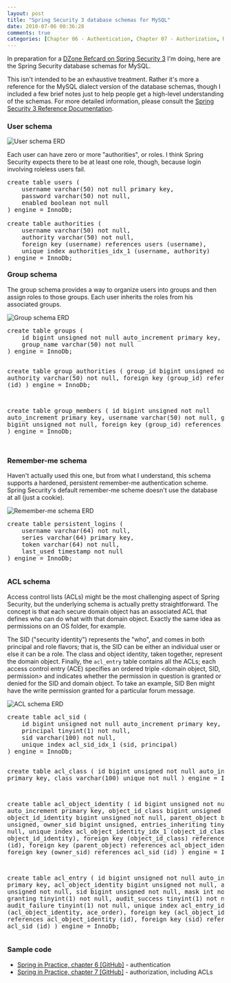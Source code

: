 ```yaml
---
layout: post
title: "Spring Security 3 database schemas for MySQL"
date: 2010-07-06 00:36:28
comments: true
categories: [Chapter 06 - Authentication, Chapter 07 - Authorization, Reference]
---
```

In preparation for a <a href="http://refcardz.dzone.com/refcardz/expression-based-authorization?oid=hom25493">DZone Refcard on Spring Security 3</a> I'm doing, here are the Spring Security database schemas for MySQL.

This isn't intended to be an exhaustive treatment. Rather it's more a reference for the MySQL dialect version of the database schemas, though I included a few brief notes just to help people get a high-level understanding of the schemas. For more detailed information, please consult the <a href="http://static.springsource.org/spring-security/site/reference.html">Spring Security 3 Reference Documentation</a>.

<h3>User schema</h3>
<img src="http://springinpractice.s3.amazonaws.com/springsecurity/dbschemas/users_erd.png" alt="User schema ERD" />

Each user can have zero or more "authorities", or roles. I think Spring Security expects there to be at least one role, though, because login involving roleless users fail.

<pre>create table users (
    username varchar(50) not null primary key,
    password varchar(50) not null,
    enabled boolean not null
) engine = InnoDb;

create table authorities (
    username varchar(50) not null,
    authority varchar(50) not null,
    foreign key (username) references users (username),
    unique index authorities_idx_1 (username, authority)
) engine = InnoDb;
</pre>

<h3 style="margin-top:20px;">Group schema</h3>

The group schema provides a way to organize users into groups and then assign roles to those groups. Each user inherits the roles from his associated groups.

<img src="http://springinpractice.s3.amazonaws.com/springsecurity/dbschemas/groups_erd.png" alt="Group schema ERD" />
<pre>create table groups (
    id bigint unsigned not null auto_increment primary key,
    group_name varchar(50) not null
) engine = InnoDb;

create table group_authorities (
    group_id bigint unsigned not null,
    authority varchar(50) not null,
    foreign key (group_id) references groups (id)
) engine = InnoDb;

create table group_members (
    id bigint unsigned not null auto_increment primary key,
    username varchar(50) not null,
    group_id bigint unsigned not null,
    foreign key (group_id) references groups (id)
) engine = InnoDb;

</pre>

<h3 style="margin-top:20px;">Remember-me schema</h3>

Haven't actually used this one, but from what I understand, this schema supports a hardened, persistent remember-me authentication scheme. Spring Security's default remember-me scheme doesn't use the database at all (just a cookie).

<img src="http://springinpractice.s3.amazonaws.com/springsecurity/dbschemas/remember_erd.png" alt="Remember-me schema ERD" />
<pre>create table persistent_logins (
    username varchar(64) not null,
    series varchar(64) primary key,
    token varchar(64) not null,
    last_used timestamp not null
) engine = InnoDb;

</pre>

<h3 style="margin-top:20px;">ACL schema</h3>

Access control lists (ACLs) might be the most challenging aspect of Spring Security, but the underlying schema is actually pretty straightforward. The concept is that each secure domain object has an associated ACL that defines who can do what with that domain object. Exactly the same idea as permissions on an OS folder, for example.

The SID ("security identity") represents the "who", and comes in both principal and role flavors; that is, the SID can be either an individual user or else it can be a role. The class and object identity, taken together, represent the domain object. Finally, the <code>acl_entry</code> table contains all the ACLs; each access control entry (ACE) specifies an ordered triple &lt;domain object, SID, permission&gt; and indicates whether the permission in question is granted or denied for the SID and domain object. To take an example, SID Ben might have the write permission granted for a particular forum message.

<img src="http://springinpractice.s3.amazonaws.com/springsecurity/dbschemas/acl_erd.png" alt="ACL schema ERD" />
<pre>create table acl_sid (
    id bigint unsigned not null auto_increment primary key,
    principal tinyint(1) not null,
    sid varchar(100) not null,
    unique index acl_sid_idx_1 (sid, principal)
) engine = InnoDb;

create table acl_class (
    id bigint unsigned not null auto_increment primary key,
    class varchar(100) unique not null
) engine = InnoDb;

create table acl_object_identity (
    id bigint unsigned not null auto_increment primary key,
    object_id_class bigint unsigned not null,
    object_id_identity bigint unsigned not null,
    parent_object bigint unsigned,
    owner_sid bigint unsigned,
    entries_inheriting tinyint(1) not null,
    unique index acl_object_identity_idx_1
        (object_id_class, object_id_identity),
    foreign key (object_id_class) references acl_class (id),
    foreign key (parent_object) references acl_object_identity (id),
    foreign key (owner_sid) references acl_sid (id)
) engine = InnoDb;

create table acl_entry (
    id bigint unsigned not null auto_increment primary key,
    acl_object_identity bigint unsigned not null,
    ace_order int unsigned not null,
    sid bigint unsigned not null,
    mask int not null,
    granting tinyint(1) not null,
    audit_success tinyint(1) not null,
    audit_failure tinyint(1) not null,
    unique index acl_entry_idx_1 (acl_object_identity, ace_order),
    foreign key (acl_object_identity)
        references acl_object_identity (id),
    foreign key (sid) references acl_sid (id)
) engine = InnoDb;</pre>

<h3>Sample code</h3>

<ul>
<li><a href="https://github.com/springinpractice/sip06">Spring in Practice, chapter 6 [GitHub]</a> - authentication</li>
<li><a href="https://github.com/springinpractice/sip07">Spring in Practice, chapter 7 [GitHub]</a> - authorization, including ACLs</li>
</ul>
